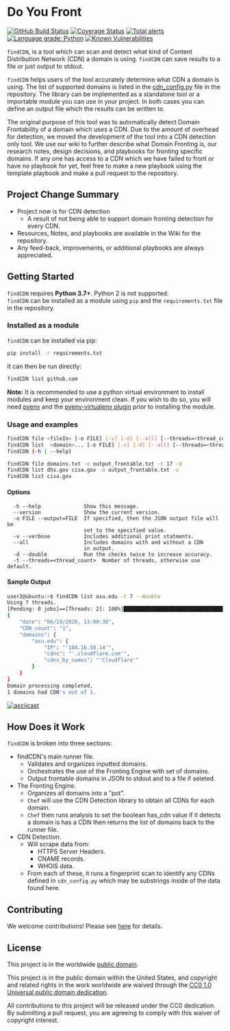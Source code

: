 # Do You Front

[![GitHub Build Status](https://github.com/Pascal-0x90/findCDN/workflows/build/badge.svg)](https://github.com/Pascal-0x90/findCDN/actions)
[![Coverage Status](https://coveralls.io/repos/github/Pascal-0x90/findCDN/badge.svg?branch=develop)](https://coveralls.io/github/Pascal-0x90/findCDN?branch=develop)
[![Total alerts](https://img.shields.io/lgtm/alerts/g/Pascal-0x90/findCDN.svg?logo=lgtm&logoWidth=18)](https://lgtm.com/projects/g/Pascal-0x90/findCDN/alerts/)
[![Language grade: Python](https://img.shields.io/lgtm/grade/python/g/Pascal-0x90/findCDN.svg?logo=lgtm&logoWidth=18)](https://lgtm.com/projects/g/Pascal-0x90/findCDN/context:python)
[![Known Vulnerabilities](https://snyk.io/test/github/Pascal-0x90/findCDN/develop/badge.svg)](https://snyk.io/test/github/Pascal-0x90/findCDN)

`findCDN`, is a tool which can scan and detect what kind of Content Distribution
Network (CDN) a domain is using. `findCDN` can save results to a file or just
output to stdout.

`findCDN` helps users of the tool accurately determine what CDN a domain is
using. The list of supported domains is listed in the
[cdn_config.py](https://github.com/Pascal-0x90/findCDN/blob/develop/src/findCDN/cdnEngine/detectCDN/cdn_config.py)
file in the repository. The library can be implemented as a standalone tool or a
importable module you can use in your project. In both cases you can define an
output file which the results can be written to. </br>

The original purpose of this tool was to automatically detect Domain
Frontability of a domain which uses a CDN. Due to the amount of overhead for
detection, we moved the development of the tool into a CDN detection only tool.
We use our wiki to further describe what Domain Fronting is, our research notes,
design decisions, and playbooks for fronting specific domains. If any one has
access to a CDN which we have failed to front or have no playbook for yet, feel
free to make a new playbook using the template playbook and make a pull request
to the repository.

## Project Change Summary

- Project now is for CDN detection
  - A result of not being able to support domain fronting detection for every
    CDN.
- Resources, Notes, and playbooks are available in the Wiki for the repository.
- Any feed-back, improvements, or additional playbooks are always appreciated.

## Getting Started

`findCDN` requires **Python 3.7+**. Python 2 is not supported. </br> `findCDN`
can be installed as a module using `pip` and the `requirements.txt` file in the
repository.

### Installed as a module

`findCDN` can be installed via pip:

```bash
pip install -r requirements.txt
```

It can then be run directly:

```bash
findCDN list github.com
```

**Note:** It is recommended to use a python virtual environment to install
modules and keep your environment clean. If you wish to do so, you will need
[pyenv](https://github.com/pyenv/pyenv) and the
[pyenv-virtualenv plugin](https://github.com/pyenv/pyenv-virtualenv) prior to
installing the module.

### Usage and examples

```bash
findCDN file <fileIn> [-o FILE] [-v] [-d] [--all] [--threads=<thread_count>]
findCDN list  <domain>... [-o FILE] [-v] [-d] [--all] [--threads=<thread_count>]
findCDN (-h | --help)

findCDN file domains.txt -o output_frontable.txt -t 17 -d
findCDN list dhs.gov cisa.gov -o output_frontable.txt -v
findCDN list cisa.gov
```

#### Options

```plaintext
  -h --help              Show this message.
  --version              Show the current version.
  -o FILE --output=FILE  If specified, then the JSON output file will be
                         set to the specified value.
  -v --verbose           Includes additional print statments.
  --all                  Includes domains with and without a CDN
                         in output.
  -d --double            Run the checks twice to increase accuracy.
  -t --threads=<thread_count>  Number of threads, otherwise use default.
```

#### Sample Output

```bash
user2@ubuntu:~$ findCDN list asu.edu -t 7 --double
Using 7 threads.
[Pending: 0 jobs]==[Threads: 2]: 100%|███████████████████████████████████████████████████████████████████████████████████████████████████████████████████████████████████████████████| 2/2 [00:00<00:00,  2.22it/s]
{
    "date": "06/19/2020, 13:00:38",
    "CDN_count": "1",
    "domains": {
        "asu.edu": {
            "IP": "'104.16.50.14'",
            "cdns": "'.cloudflare.com'",
            "cdns_by_names": "'Cloudflare'"
        }
    }
}
Domain processing completed.
1 domains had CDN's out of 1.

```

[![asciicast](https://raw.githubusercontent.com/Pascal-0x90/findCDN/develop/example.gif)](https://raw.githubusercontent.com/Pascal-0x90/findCDN/develop/example.gif)

## How Does it Work

`findCDN` is broken into three sections:

- findCDN's main runner file.
  - Validates and organizes inputted domains.
  - Orchestrates the use of the Fronting Engine with set of domains.
  - Output frontable domains in JSON to stdout and to a file if seleted.
- The Fronting Engine.
  - Organizes all domains into a "pot".
  - `Chef` will use the CDN Detection library to obtain all CDNs for each
    domain.
  - `Chef` then runs analysis to set the boolean has_cdn value if it detects a
    domain is has a CDN then returns the list of domains back to the runner
    file.
- CDN Detection.
  - Will scrape data from:
    - HTTPS Server Headers.
    - CNAME records.
    - WHOIS data.
  - From each of these, it runs a fingerprint scan to identify any CDNs defined
    in `cdn_config.py` which may be substrings inside of the data found here.

## Contributing

We welcome contributions! Please see [here](CONTRIBUTING.md) for details.

## License

This project is in the worldwide [public domain](LICENSE).

This project is in the public domain within the United States, and copyright and
related rights in the work worldwide are waived through the
[CC0 1.0 Universal public domain dedication](https://creativecommons.org/publicdomain/zero/1.0/).

All contributions to this project will be released under the CC0 dedication. By
submitting a pull request, you are agreeing to comply with this waiver of
copyright interest.
